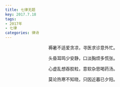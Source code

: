 ```yaml
---
title: 七律无题
key: 2017.7.18
tags: 
- 2017年 
- 七律
categories: 律诗
---
```


<p align="center">褥暑不适爱贪凉，寻医求诊意外忙。
</p>
<p align="center">头昏耳鸣少安静，口淡胸烦多慌张。
</p>
<p align="center">心虚乱想吞胶粒，意软杂思喝药汤。
</p>
<p align="center">莫论热寒不知晓，只因近暮已夕阳。
</p>

